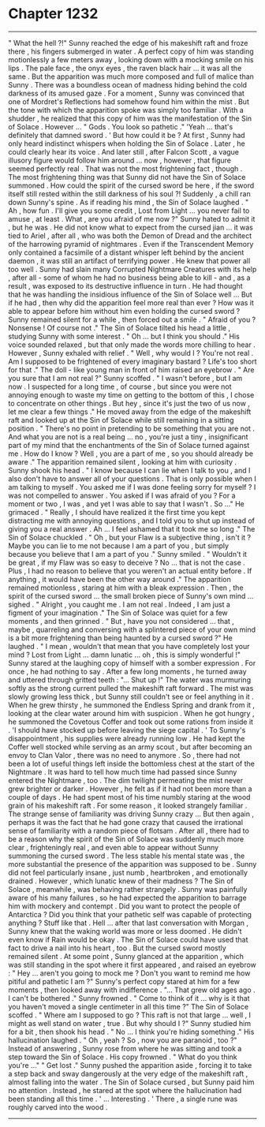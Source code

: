 
# Chapter 1232


---

" What the hell ?!"
Sunny reached the edge of his makeshift raft and froze there , his fingers submerged in water . A perfect copy of him was standing motionlessly a few meters away , looking down with a mocking smile on his lips .
The pale face , the onyx eyes , the raven black hair ... it was all the same . But the apparition was much more composed and full of malice than Sunny . There was a boundless ocean of madness hiding behind the cold darkness of its amused gaze .
For a moment , Sunny was convinced that one of Mordret's Reflections had somehow found him within the mist . But the tone with which the apparition spoke was simply too familiar . With a shudder , he realized that this copy of him was the manifestation of the Sin of Solace .
However ...
" Gods . You look so pathetic ."
'Yeah ... that's definitely that damned sword . '
But how could it be ?
At first , Sunny had only heard indistinct whispers when holding the Sin of Solace . Later , he could clearly hear its voice . And later still , after Falcon Scott , a vague illusory figure would follow him around ... now , however , that figure seemed perfectly real .
That was not the most frightening fact , though .
The most frightening thing was that Sunny did not have the Sin of Solace summoned . How could the spirit of the cursed sword be here , if the sword itself still rested within the still darkness of his soul ?!
Suddenly , a chill ran down Sunny's spine .
As if reading his mind , the Sin of Solace laughed .
" Ah , how fun . I'll give you some credit , Lost from Light ... you never fail to amuse , at least . What , are you afraid of me now ?"
Sunny hated to admit it , but he was . He did not know what to expect from the cursed jian ... it was tied to Ariel , after all , who was both the Demon of Dread and the architect of the harrowing pyramid of nightmares . Even if the Transcendent Memory only contained a facsimile of a distant whisper left behind by the ancient daemon , it was still an artifact of terrifying power .
He knew that power all too well . Sunny had slain many Corrupted Nightmare Creatures with its help , after all - some of whom he had no business being able to kill - and , as a result , was exposed to its destructive influence in turn . He had thought that he was handling the insidious influence of the Sin of Solace well ...
But if he had , then why did the apparition feel more real than ever ? How was it able to appear before him without him even holding the cursed sword ?
Sunny remained silent for a while , then forced out a smile .
" Afraid of you ? Nonsense ! Of course not ."
The Sin of Solace tilted his head a little , studying Sunny with some interest .
" Oh ... but I think you should ."
His voice sounded relaxed , but that only made the words more chilling to hear .
However , Sunny exhaled with relief .
" Well , why would I ? You're not real . Am I supposed to be frightened of every imaginary bastard ? Life's too short for that ."
The doll - like young man in front of him raised an eyebrow .
" Are you sure that I am not real ?"
Sunny scoffed .
" I wasn't before , but I am now . I suspected for a long time , of course , but since you were not annoying enough to waste my time on getting to the bottom of this , I chose to concentrate on other things . But hey , since it's just the two of us now , let me clear a few things ."
He moved away from the edge of the makeshift raft and looked up at the Sin of Solace while still remaining in a sitting position .
" There's no point in pretending to be something that you are not . And what you are not is a real being ... no , you're just a tiny , insignificant part of my mind that the enchantments of the Sin of Solace turned against me . How do I know ? Well , you are a part of me , so you should already be aware ."
The apparition remained silent , looking at him with curiosity .
Sunny shook his head .
" I know because I can lie when I talk to you , and I also don't have to answer all of your questions . That is only possible when I am talking to myself . You asked me if I was done feeling sorry for myself ? I was not compelled to answer . You asked if I was afraid of you ? For a moment or two , I was , and yet I was able to say that I wasn't . So ..."
He grimaced .
" Really , I should have realized it the first time you kept distracting me with annoying questions , and I told you to shut up instead of giving you a real answer . Ah ... I feel ashamed that it took me so long ."
The Sin of Solace chuckled .
" Oh , but your Flaw is a subjective thing , isn't it ? Maybe you can lie to me not because I am a part of you , but simply because you believe that I am a part of you ."
Sunny smiled .
" Wouldn't it be great , if my Flaw was so easy to deceive ? No ... that is not the case . Plus , I had no reason to believe that you weren't an actual entity before . If anything , it would have been the other way around ."
The apparition remained motionless , staring at him with a bleak expression . Then , the spirit of the cursed sword ... the small broken piece of Sunny's own mind ... sighed .
" Alright , you caught me . I am not real . Indeed , I am just a figment of your imagination ."
The Sin of Solace was quiet for a few moments , and then grinned .
" But , have you not considered ... that , maybe , quarreling and conversing with a splintered piece of your own mind is a bit more frightening than being haunted by a cursed sword ?"
He laughed .
" I mean , wouldn't that mean that you have completely lost your mind ? Lost from Light ... damn lunatic ... oh , this is simply wonderful !"
Sunny stared at the laughing copy of himself with a somber expression .
For once , he had nothing to say .
After a few long moments , he turned away and uttered through gritted teeth :
"... Shut up !"
The water was murmuring softly as the strong current pulled the makeshift raft forward . The mist was slowly growing less thick , but Sunny still couldn't see or feel anything in it .
When he grew thirsty , he summoned the Endless Spring and drank from it , looking at the clear water around him with suspicion . When he got hungry , he summoned the Covetous Coffer and took out some rations from inside it .
'I should have stocked up before leaving the siege capital . '
To Sunny's disappointment , his supplies were already running low . He had kept the Coffer well stocked while serving as an army scout , but after becoming an envoy to Clan Valor , there was no need to anymore . So , there had not been a lot of useful things left inside the bottomless chest at the start of the Nightmare .
It was hard to tell how much time had passed since Sunny entered the Nightmare , too . The dim twilight permeating the mist never grew brighter or darker . However , he felt as if it had not been more than a couple of days .
He had spent most of his time numbly staring at the wood grain of his makeshift raft . For some reason , it looked strangely familiar . The strange sense of familiarity was driving Sunny crazy ...
But then again , perhaps it was the fact that he had gone crazy that caused the irrational sense of familiarity with a random piece of flotsam .
After all , there had to be a reason why the spirit of the Sin of Solace was suddenly much more clear , frighteningly real , and even able to appear without Sunny summoning the cursed sword . The less stable his mental state was , the more substantial the presence of the apparition was supposed to be .
Sunny did not feel particularly insane , just numb , heartbroken , and emotionally drained . However , which lunatic knew of their madness ?
The Sin of Solace , meanwhile , was behaving rather strangely . Sunny was painfully aware of his many failures , so he had expected the apparition to barrage him with mockery and contempt . Did you want to protect the people of Antarctica ? Did you think that your pathetic self was capable of protecting anything ?
Stuff like that .
Hell ... after that last conversation with Morgan , Sunny knew that the waking world was more or less doomed . He didn't even know if Rain would be okay . The Sin of Solace could have used that fact to drive a nail into his heart , too .
But the cursed sword mostly remained silent .
At some point , Sunny glanced at the apparition , which was still standing in the spot where it first appeared , and raised an eyebrow :
" Hey ... aren't you going to mock me ? Don't you want to remind me how pitiful and pathetic I am ?"
Sunny's perfect copy stared at him for a few moments , then looked away with indifference .
"... That grew old ages ago . I can't be bothered ."
Sunny frowned .
" Come to think of it ... why is it that you haven't moved a single centimeter in all this time ?"
The Sin of Solace scoffed .
" Where am I supposed to go ? This raft is not that large ... well , I might as well stand on water , true . But why should I ?"
Sunny studied him for a bit , then shook his head .
" No ... I think you're hiding something ."
His hallucination laughed .
" Oh , yeah ? So , now you are paranoid , too ?"
Instead of answering , Sunny rose from where he was sitting and took a step toward the Sin of Solace . His copy frowned .
" What do you think you're ..."
" Get lost ."
Sunny pushed the apparition aside , forcing it to take a step back and sway dangerously at the very edge of the makeshift raft , almost falling into the water .
The Sin of Solace cursed , but Sunny paid him no attention . Instead , he stared at the spot where the hallucination had been standing all this time .
' ... Interesting . '
There , a single rune was roughly carved into the wood .

---

